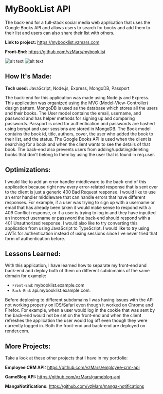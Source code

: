 # MyBookList API

The back-end for a full-stack social media web application that uses the Google Books API and allows users to search for books and add them to their list and users can also share their list with others.

**Link to project:** https://mybooklist.vzmars.com

**Front-End:** https://github.com/vzMars/mybooklist

![alt text](https://i.imgur.com/XvYLDkI.png)
![alt text](https://i.imgur.com/IoTMXdM.png)

## How It's Made:

**Tech used:** JavaScript, Node.js, Express, MongoDB, Passport

The back-end for this application was made using Node.js and Express. This application was organized using the MVC (Model-View-Controller) design pattern. MongoDB is used as the database which stores all the users and their books. The User model contains the email, username, and password and has helper methods for signing up and comparing passwords. Passport is used for authentication and passwords are hashed using bcrypt and user sessions are stored in MongoDB. The Book model contains the book id, title, authors, cover, the user who added the book to their list, and the status. The Google Books API is used when the client is searching for a book and when the client wants to see the details of that book. The back-end also prevents users from adding/updating/deleting books that don't belong to them by using the user that is found in req.user.

## Optimizations:

I would like to add an error handler middleware to the back-end of this application because right now every error-related response that is sent over to the client is just a generic 400 Bad Request response. I would like to use an error handler middleware that can handle errors that have different responses. For example, if a user was trying to sign up with a username or email that has already been taken it would make sense to respond with a 409 Conflict response, or if a user is trying to log in and they have inputted an incorrect username or password the back-end should respond with a 401 Unauthorized response. I would also like to try converting this application from using JavaScript to TypeScript. I would like to try using JWTs for authentication instead of using sessions since I've never tried that form of authentication before.

## Lessons Learned:

With this application, I have learned how to separate my front-end and back-end and deploy both of them on different subdomains of the same domain for example:

- `Front-End`: mybooklist.example.com
- `Back-End`: api.mybooklist.example.com.

Before deploying to different subdomains I was having issues with the API not working properly on IOS/Safari even though it worked on Chrome and Firefox. For example, when a user would log in the cookie that was sent by the back-end would not be set on the front-end and when the client refreshes the application the user would log off even though they were currently logged in. Both the front-end and back-end are deployed on render.com.

## More Projects:

Take a look at these other projects that I have in my portfolio:

**Employee CRM API:** https://github.com/vzMars/employee-crm-api

**GameBlog API:** https://github.com/vzMars/gameblog-api

**MangaNotifications:** https://github.com/vzMars/manga-notifications
